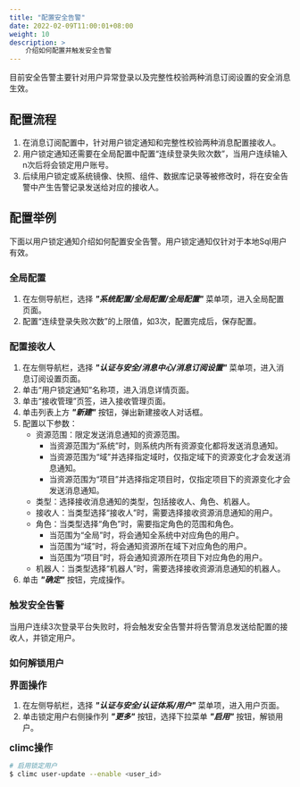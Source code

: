 ```yaml
---
title: "配置安全告警"
date: 2022-02-09T11:00:01+08:00
weight: 10
description: >
    介绍如何配置并触发安全告警
---
```


目前安全告警主要针对用户异常登录以及完整性校验两种消息订阅设置的安全消息生效。

## 配置流程

1. 在消息订阅配置中，针对用户锁定通知和完整性校验两种消息配置接收人。
2. 用户锁定通知还需要在全局配置中配置“连续登录失败次数”，当用户连续输入n次后将会锁定用户账号。
3. 后续用户锁定或系统镜像、快照、组件、数据库记录等被修改时，将在安全告警中产生告警记录发送给对应的接收人。

## 配置举例

下面以用户锁定通知介绍如何配置安全告警。用户锁定通知仅针对于本地Sql用户有效。

### 全局配置

1. 在左侧导航栏，选择 **_"系统配置/全局配置/全局配置"_** 菜单项，进入全局配置页面。
2. 配置“连续登录失败次数”的上限值，如3次，配置完成后，保存配置。

### 配置接收人

1. 在左侧导航栏，选择 **_"认证与安全/消息中心/消息订阅设置"_** 菜单项，进入消息订阅设置页面。
2. 单击“用户锁定通知”名称项，进入消息详情页面。
3. 单击“接收管理”页签，进入接收管理页面。
4. 单击列表上方 **_"新建"_** 按钮，弹出新建接收人对话框。
5. 配置以下参数：
    - 资源范围：限定发送消息通知的资源范围。
        - 当资源范围为“系统”时，则系统内所有资源变化都将发送消息通知。
        - 当资源范围为“域”并选择指定域时，仅指定域下的资源变化才会发送消息通知。
        - 当资源范围为“项目”并选择指定项目时，仅指定项目下的资源变化才会发送消息通知。
    - 类型：选择接收消息通知的类型，包括接收人、角色、机器人。
    - 接收人：当类型选择“接收人”时，需要选择接收资源消息通知的用户。
    - 角色：当类型选择“角色”时，需要指定角色的范围和角色。
        - 当范围为“全局”时，将会通知全系统中对应角色的用户。
        - 当范围为“域”时，将会通知资源所在域下对应角色的用户。
        - 当范围为“项目”时，将会通知资源所在项目下对应角色的用户。
    - 机器人：当类型选择“机器人”时，需要选择接收资源消息通知的机器人。
6. 单击 **_"确定"_** 按钮，完成操作。

### 触发安全告警

当用户连续3次登录平台失败时，将会触发安全告警并将告警消息发送给配置的接收人，并锁定用户。

### 如何解锁用户

<big>**界面操作**</big>

1. 在左侧导航栏，选择 **_"认证与安全/认证体系/用户"_** 菜单项，进入用户页面。
2. 单击锁定用户右侧操作列 **_"更多"_** 按钮，选择下拉菜单 **_"启用"_** 按钮，解锁用户。


<big>**climc操作**</big>

```bash
# 启用锁定用户
$ climc user-update --enable <user_id>
```